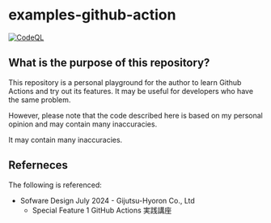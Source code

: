 # examples-github-action

[![CodeQL](https://github.com/suzu-devworks/examples-github-action/actions/workflows/github-code-scanning/codeql/badge.svg)](https://github.com/suzu-devworks/examples-github-action/actions/workflows/github-code-scanning/codeql)

## What is the purpose of this repository?

This repository is a personal playground for the author to learn Github Actions and try out its features. It may be useful for developers who have the same problem.

However, please note that the code described here is based on my personal opinion and may contain many inaccuracies.

It may contain many inaccuracies.

## Referneces

The following is referenced:

- Sofware Design July 2024 - Gijutsu-Hyoron Co., Ltd
    - Special Feature 1 GitHub Actions 実践講座 
